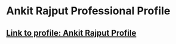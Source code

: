 # Ankit Rajput Professional Profile
## [Link to profile: Ankit Rajput Profile](https://ankitrajput0096.github.io/AnkitProfile/)